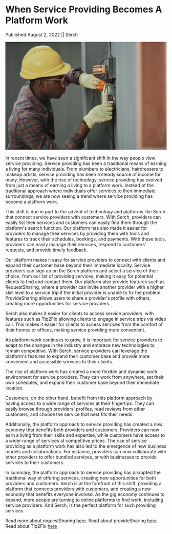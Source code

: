 # When Service Providing Becomes A Platform Work

Published August 2, 2022 || Serch

![Service Providing || Artisans' platform](../../../../assets/newsroom/service-providing-platform.jpg)

In recent times, we have seen a significant shift in the way people view service providing. Service providing has been a traditional means of earning a living for many individuals. From plumbers to electricians, hairdressers to makeup artists, service providing has been a steady source of income for many. However, with the rise of technology, service providing has evolved from just a means of earning a living to a platform work. Instead of the traditional approach where individuals offer services to their immediate surroundings, we are now seeing a trend where service providing has become a platform work.

This shift is due in part to the advent of technology and platforms like Serch that connect service providers with customers. With Serch, providers can easily list their services and customers can easily find them through the platform's search function. Our platform has also made it easier for providers to manage their services by providing them with tools and features to track their schedules, bookings, and payments. With these tools, providers can easily manage their services, respond to customers' requests, and provide timely feedback.

Our platform makes it easy for service providers to connect with clients and expand their customer base beyond their immediate locality. Service providers can sign up on the Serch platform and select a service of their choice, from our list of providing services, making it easy for potential clients to find and contact them. Our platform also provide features such as RequestSharing, where a provider can invite another provider with a higher skill level to a service trip if the initial provider is unable to fix the problem. ProvideSharing allows users to share a provider's profile with others, creating more opportunities for service providers.

Serch also makes it easier for clients to access service providers, with features such as Tip2Fix allowing clients to engage in service trips via video call. This makes it easier for clients to access services from the comfort of their homes or offices, making service providing more convenient.

As platform work continues to grow, it is important for service providers to adapt to the changes in the industry and embrace new technologies to remain competitive. With Serch, service providers can leverage the platform's features to expand their customer base and provide more convenient and accessible services to their clients.

The rise of platform work has created a more flexible and dynamic work environment for service providers. They can work from anywhere, set their own schedules, and expand their customer base beyond their immediate location.

Customers, on the other hand, benefit from this platform approach by having access to a wide range of services at their fingertips. They can easily browse through providers' profiles, read reviews from other customers, and choose the service that best fits their needs.

Additionally, the platform approach to service providing has created a new economy that benefits both providers and customers. Providers can now earn a living from their skills and expertise, while customers have access to a wider range of services at competitive prices. The rise of service providing as a platform work has also led to the emergence of new business models and collaborations. For instance, providers can now collaborate with other providers to offer bundled services, or with businesses to provide services to their customers.

In summary, the platform approach to service providing has disrupted the traditional way of offering services, creating new opportunities for both providers and customers. Serch is at the forefront of this shift, providing a platform that connects providers with customers, and creating a new economy that benefits everyone involved. As the gig economy continues to expand, more people are turning to online platforms to find work, including service providers. And Serch, is the perfect platform for such providing services.

Read more about requestSharing [here](../../blog/documents/products/requestSharing.md). Read about provideSharing [here](../../blog/documents/products/provideSharing.md). Read about Tip2Fix [here](../../blog/documents/products/tip2fix.md)
